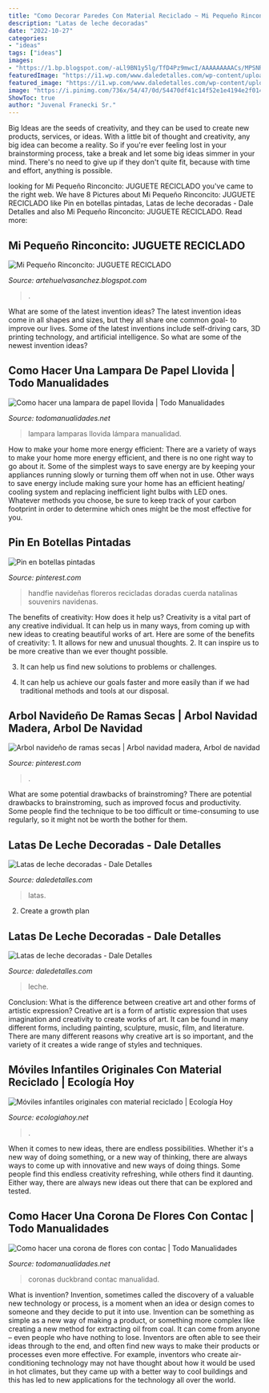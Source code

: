 ```yaml
---
title: "Como Decorar Paredes Con Material Reciclado ~ Mi Pequeño Rinconcito: Juguete Reciclado"
description: "Latas de leche decoradas"
date: "2022-10-27"
categories:
- "ideas"
tags: ["ideas"]
images:
- "https://1.bp.blogspot.com/-aLl9BN1y5lg/TfD4Pz9mwcI/AAAAAAAAACs/MPSNRkUwz-U/s1600/abaco.JPG"
featuredImage: "https://i1.wp.com/www.daledetalles.com/wp-content/uploads/2016/06/latas-decoradas.jpg"
featured_image: "https://i1.wp.com/www.daledetalles.com/wp-content/uploads/2016/06/latas-decoradas.jpg?resize=451%2C601"
image: "https://i.pinimg.com/736x/54/47/0d/54470df41c14f52e1e4194e2f014d06c.jpg"
ShowToc: true
author: "Juvenal Franecki Sr."
---
```



Big Ideas are the seeds of creativity, and they can be used to create new products, services, or ideas. With a little bit of thought and creativity, any big idea can become a reality. So if you're ever feeling lost in your brainstorming process, take a break and let some big ideas simmer in your mind. There's no need to give up if they don't quite fit, because with time and effort, anything is possible.

	

		
looking for Mi Pequeño Rinconcito: JUGUETE RECICLADO you've came to the right web. We have 8 Pictures about Mi Pequeño Rinconcito: JUGUETE RECICLADO like Pin en botellas pintadas, Latas de leche decoradas - Dale Detalles and also Mi Pequeño Rinconcito: JUGUETE RECICLADO. Read more:
		
    
## Mi Pequeño Rinconcito: JUGUETE RECICLADO

<img loading=lazy src="https://1.bp.blogspot.com/-aLl9BN1y5lg/TfD4Pz9mwcI/AAAAAAAAACs/MPSNRkUwz-U/s1600/abaco.JPG" onerror="this.onerror=null;this.src='https://tse4.mm.bing.net/th?id=OIP.TZZ0Yh-e3BvFhPoewXznOAHaJ4&amp;pid=15.1';" alt="Mi Pequeño Rinconcito: JUGUETE RECICLADO">

_Source: artehuelvasanchez.blogspot.com_

>. 

	

What are some of the latest invention ideas?
The latest invention ideas come in all shapes and sizes, but they all share one common goal- to improve our lives. Some of the latest inventions include self-driving cars, 3D printing technology, and artificial intelligence. So what are some of the newest invention ideas?

    
## Como Hacer Una Lampara De Papel Llovida | Todo Manualidades

<img loading=lazy src="https://www.todomanualidades.net/wp-content/uploads/2014/01/Como-hacer-una-lámpara-de-papel-estalactica-introd.jpg" onerror="this.onerror=null;this.src='https://tse4.mm.bing.net/th?id=OIP.9kA4NDSJcqTHuSDyL_w2WAHaJ4&amp;pid=15.1';" alt="Como hacer una lampara de papel llovida | Todo Manualidades">

_Source: todomanualidades.net_

>lampara lamparas llovida lámpara manualidad. 

	

How to make your home more energy efficient:
There are a variety of ways to make your home more energy efficient, and there is no one right way to go about it. Some of the simplest ways to save energy are by keeping your appliances running slowly or turning them off when not in use. Other ways to save energy include making sure your home has an efficient heating/ cooling system and replacing inefficient light bulbs with LED ones. Whatever methods you choose, be sure to keep track of your carbon footprint in order to determine which ones might be the most effective for you.

    
## Pin En Botellas Pintadas

<img loading=lazy src="https://i.pinimg.com/736x/54/47/0d/54470df41c14f52e1e4194e2f014d06c.jpg" onerror="this.onerror=null;this.src='https://tse2.mm.bing.net/th?id=OIP.El0SfxkJzc_FPqS31IrxqwHaNF&amp;pid=15.1';" alt="Pin en botellas pintadas">

_Source: pinterest.com_

>handfie navideñas floreros recicladas doradas cuerda natalinas souvenirs navidenas. 

	

The benefits of creativity: How does it help us?
Creativity is a vital part of any creative individual. It can help us in many ways, from coming up with new ideas to creating beautiful works of art. Here are some of the benefits of creativity: 1. It allows for new and unusual thoughts.
2. It can inspire us to be more creative than we ever thought possible.

3. It can help us find new solutions to problems or challenges.

4. It can help us achieve our goals faster and more easily than if we had traditional methods and tools at our disposal.

    
## Arbol Navideño De Ramas Secas | Arbol Navidad Madera, Arbol De Navidad

<img loading=lazy src="https://i.pinimg.com/736x/0f/d4/0c/0fd40c9d56dde34930373e3a0a8ef936--recycling.jpg" onerror="this.onerror=null;this.src='https://tse2.mm.bing.net/th?id=OIP.2TKT-whCj3Rn-7fwuLNc0gDhEs&amp;pid=15.1';" alt="Arbol navideño de ramas secas | Arbol navidad madera, Arbol de navidad">

_Source: pinterest.com_

>. 

	

What are some potential drawbacks of brainstroming?
There are potential drawbacks to brainstroming, such as improved focus and productivity. Some people find the technique to be too difficult or time-consuming to use regularly, so it might not be worth the bother for them.

    
## Latas De Leche Decoradas - Dale Detalles

<img loading=lazy src="https://i1.wp.com/www.daledetalles.com/wp-content/uploads/2016/06/latas-decoradas.jpg" onerror="this.onerror=null;this.src='https://tse2.mm.bing.net/th?id=OIP.CRviwvEs6DCKtTtZoItaygAAAA&amp;pid=15.1';" alt="Latas de leche decoradas - Dale Detalles">

_Source: daledetalles.com_

>latas. 

	

2. Create a growth plan 

    
## Latas De Leche Decoradas - Dale Detalles

<img loading=lazy src="https://i1.wp.com/www.daledetalles.com/wp-content/uploads/2016/06/latas-decoradas.jpg?resize=451%2C601" onerror="this.onerror=null;this.src='https://tse3.mm.bing.net/th?id=OIP.GcvGY-z2B6YjL95SUFbCSAAAAA&amp;pid=15.1';" alt="Latas de leche decoradas - Dale Detalles">

_Source: daledetalles.com_

>leche. 

	

Conclusion: What is the difference between creative art and other forms of artistic expression?
Creative art is a form of artistic expression that uses imagination and creativity to create works of art. It can be found in many different forms, including painting, sculpture, music, film, and literature. There are many different reasons why creative art is so important, and the variety of it creates a wide range of styles and techniques.

    
## Móviles Infantiles Originales Con Material Reciclado | Ecología Hoy

<img loading=lazy src="https://ecologiahoy.net/wp-content/uploads/2017/08/Moviles-Techo-4.jpg" onerror="this.onerror=null;this.src='https://tse1.mm.bing.net/th?id=OIP.EU58ja5ZwjwyavToo3TuaAHaLG&amp;pid=15.1';" alt="Móviles infantiles originales con material reciclado | Ecología Hoy">

_Source: ecologiahoy.net_

>. 

	

When it comes to new ideas, there are endless possibilities. Whether it's a new way of doing something, or a new way of thinking, there are always ways to come up with innovative and new ways of doing things. Some people find this endless creativity refreshing, while others find it daunting. Either way, there are always new ideas out there that can be explored and tested.

    
## Como Hacer Una Corona De Flores Con Contac | Todo Manualidades

<img loading=lazy src="https://www.todomanualidades.net/wp-content/uploads/2015/03/Como-hacer-una-corona-con-cinta-adhesiva-introd.jpg" onerror="this.onerror=null;this.src='https://tse1.mm.bing.net/th?id=OIP.z6J219XwdsqKfuePHrt99QHaHa&amp;pid=15.1';" alt="Como hacer una corona de flores con contac | Todo Manualidades">

_Source: todomanualidades.net_

>coronas duckbrand contac manualidad. 

	

What is invention?
Invention, sometimes called the discovery of a valuable new technology or process, is a moment when an idea or design comes to someone and they decide to put it into use. Invention can be something as simple as a new way of making a product, or something more complex like creating a new method for extracting oil from coal. It can come from anyone – even people who have nothing to lose. Inventors are often able to see their ideas through to the end, and often find new ways to make their products or processes even more effective. For example, inventors who create air-conditioning technology may not have thought about how it would be used in hot climates, but they came up with a better way to cool buildings and this has led to new applications for the technology all over the world.

